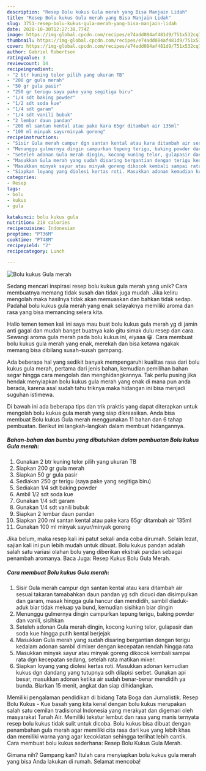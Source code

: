 ```yaml
---
description: "Resep Bolu kukus Gula merah yang Bisa Manjain Lidah"
title: "Resep Bolu kukus Gula merah yang Bisa Manjain Lidah"
slug: 3751-resep-bolu-kukus-gula-merah-yang-bisa-manjain-lidah
date: 2020-10-30T12:27:38.774Z
image: https://img-global.cpcdn.com/recipes/e74add084af481d9/751x532cq70/bolu-kukus-gula-merah-foto-resep-utama.jpg
thumbnail: https://img-global.cpcdn.com/recipes/e74add084af481d9/751x532cq70/bolu-kukus-gula-merah-foto-resep-utama.jpg
cover: https://img-global.cpcdn.com/recipes/e74add084af481d9/751x532cq70/bolu-kukus-gula-merah-foto-resep-utama.jpg
author: Gabriel Robertson
ratingvalue: 3
reviewcount: 14
recipeingredient:
- "2 btr kuning telor pilih yang ukuran TB"
- "200 gr gula merah"
- "50 gr gula pasir"
- "250 gr terigu saya pake yang segitiga biru"
- "1/4 sdt baking powder"
- "1/2 sdt soda kue"
- "1/4 sdt garam"
- "1/4 sdt vanili bubuk"
- "2 lembar daun pandan"
- "200 ml santan kental atau pake kara 65gr ditambah air 135ml"
- "100 ml minyak sayurminyak goreng"
recipeinstructions:
- "Sisir Gula merah campur dgn santan kental atau kara ditambah air sesuai takaran tamabahkan daun pandan yg sdh dicuci dan disimpulkan dan garam, masak hingga gula hancur dan mendidih, sambil diaduk-aduk biar tidak meluap ya bund, kemudian sisihkan biar dingin"
- "Menunggu gulmernya dingin campurkan tepung terigu, baking powder dan vanili, sisihkan"
- "Seteleh adonan Gula merah dingin, kocong kuning telor, gulapasir dan soda kue hingga putih kental berjejak"
- "Masukkan Gula merah yang sudah disaring bergantian dengan terigu kedalam adonan sambil dimixer dengan kecepatan rendah hingga rata"
- "Masukkan minyak sayur atau minyak goreng dikocok kembali sampai rata dgn kecepatan sedang, setelah rata matikan mixer."
- "Siapkan loyang yang diolesi kertas roti. Masukkan adonan kemudian kukus dgn dandang yang tutupnya sdh dilapisi serbet. Gunakan api besar, masukkan adonan ketika air sudah benar-benar mendidih ya bunda. Biarkan 15 menit, angkat dan siap dihidangkan."
categories:
- Resep
tags:
- bolu
- kukus
- gula

katakunci: bolu kukus gula 
nutrition: 218 calories
recipecuisine: Indonesian
preptime: "PT36M"
cooktime: "PT48M"
recipeyield: "2"
recipecategory: Lunch

---
```



![Bolu kukus Gula merah](https://img-global.cpcdn.com/recipes/e74add084af481d9/751x532cq70/bolu-kukus-gula-merah-foto-resep-utama.jpg)

Sedang mencari inspirasi resep bolu kukus gula merah yang unik? Cara membuatnya memang tidak susah dan tidak juga mudah. Jika keliru mengolah maka hasilnya tidak akan memuaskan dan bahkan tidak sedap. Padahal bolu kukus gula merah yang enak selayaknya memiliki aroma dan rasa yang bisa memancing selera kita.

Hallo temen temen kali ini saya mau buat bolu kukus gula merah yg di jamin anti gagal dan mudah banget buatnya kalo gitu simak dulu resep dan cara. Sewangi aroma gula merah pada bolu kukus ini, eiyaaa 😀. Cara membuat bolu kukus gula merah yang enak, merekah dan bisa ketawa ngakak memang bisa dibilang susah-susah gampang.

Ada beberapa hal yang sedikit banyak mempengaruhi kualitas rasa dari bolu kukus gula merah, pertama dari jenis bahan, kemudian pemilihan bahan segar hingga cara mengolah dan menghidangkannya. Tak perlu pusing jika hendak menyiapkan bolu kukus gula merah yang enak di mana pun anda berada, karena asal sudah tahu triknya maka hidangan ini bisa menjadi suguhan istimewa.


Di bawah ini ada beberapa tips dan trik praktis yang dapat diterapkan untuk mengolah bolu kukus gula merah yang siap dikreasikan. Anda bisa membuat Bolu kukus Gula merah menggunakan 11 bahan dan 6 tahap pembuatan. Berikut ini langkah-langkah dalam membuat hidangannya.

<!--inarticleads1-->

##### Bahan-bahan dan bumbu yang dibutuhkan dalam pembuatan Bolu kukus Gula merah:

1. Gunakan 2 btr kuning telor pilih yang ukuran TB
1. Siapkan 200 gr gula merah
1. Siapkan 50 gr gula pasir
1. Sediakan 250 gr terigu (saya pake yang segitiga biru)
1. Sediakan 1/4 sdt baking powder
1. Ambil 1/2 sdt soda kue
1. Gunakan 1/4 sdt garam
1. Gunakan 1/4 sdt vanili bubuk
1. Siapkan 2 lembar daun pandan
1. Siapkan 200 ml santan kental atau pake kara 65gr ditambah air 135ml
1. Gunakan 100 ml minyak sayur/minyak goreng


Jika belum, maka resep kali ini patut sekali anda coba dirumah. Selain lezat, sajian kali ini pun lebih mudah untuk dibuat. Bolu kukus pandan adalah salah satu variasi olahan bolu yang diberikan ekstrak pandan sebagai penambah aromanya. Baca Juga: Resep Kukus Bolu Gula Merah. 

<!--inarticleads2-->

##### Cara membuat Bolu kukus Gula merah:

1. Sisir Gula merah campur dgn santan kental atau kara ditambah air sesuai takaran tamabahkan daun pandan yg sdh dicuci dan disimpulkan dan garam, masak hingga gula hancur dan mendidih, sambil diaduk-aduk biar tidak meluap ya bund, kemudian sisihkan biar dingin
1. Menunggu gulmernya dingin campurkan tepung terigu, baking powder dan vanili, sisihkan
1. Seteleh adonan Gula merah dingin, kocong kuning telor, gulapasir dan soda kue hingga putih kental berjejak
1. Masukkan Gula merah yang sudah disaring bergantian dengan terigu kedalam adonan sambil dimixer dengan kecepatan rendah hingga rata
1. Masukkan minyak sayur atau minyak goreng dikocok kembali sampai rata dgn kecepatan sedang, setelah rata matikan mixer.
1. Siapkan loyang yang diolesi kertas roti. Masukkan adonan kemudian kukus dgn dandang yang tutupnya sdh dilapisi serbet. Gunakan api besar, masukkan adonan ketika air sudah benar-benar mendidih ya bunda. Biarkan 15 menit, angkat dan siap dihidangkan.


Memiliki pengalaman pendidikan di bidang Tata Boga dan Jurnalistik. Resep Bolu Kukus - Kue basah yang kita kenal dengan bolu kukus merupakan salah satu cemilan tradisional Indonesia yang merakyat dan digemari oleh masyarakat Tanah Air. Memiliki tekstur lembut dan rasa yang manis ternyata resep bolu kukus tidak sulit untuk dicoba. Bolu kukus bisa dibuat dengan penambahan gula merah agar memiliki cita rasa dari kue yang lebih khas dan memiliki warna yang agar kecoklatan sehingga terlihat lebih cantik. Cara membuat bolu kukus sederhana: Resep Bolu Kukus Gula Merah. 

Gimana nih? Gampang kan? Itulah cara menyiapkan bolu kukus gula merah yang bisa Anda lakukan di rumah. Selamat mencoba!
